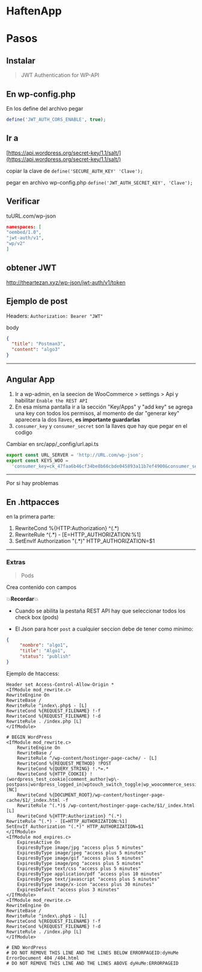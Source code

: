 # HaftenApp

# Pasos

## Instalar

> JWT Authentication for WP-API

## **En wp-config.php**

En los define del archivo pegar

```php
define('JWT_AUTH_CORS_ENABLE', true);
```

## **Ir a**

[https://api.wordpress.org/secret-key/1.1/salt/](https://api.wordpress.org/secret-key/1.1/salt/)

copiar la clave de `define('SECURE_AUTH_KEY' 'Clave');`

pegar en archivo wp-config.php `define('JWT_AUTH_SECRET_KEY', 'Clave');`

## **Verificar**

tuURL.com/wp-json

```json
namespaces: [
"oembed/1.0",
"jwt-auth/v1",
"wp/v2"
]
```

## obtener JWT

http://theartezan.xyz/wp-json/jwt-auth/v1/token

## Ejemplo de post

Headers: `Authorization: Bearer "JWT"`

body

```json
{
  "title": "Postman3",
  "content": "algo3"
}
```

---

## Angular App

1. Ir a wp-admin, en la seecion de WooCommerce > settings > Api y habilitar `Enable the REST API`
2. En esa misma pantalla ir a la sección "Key/Apps" y "add key" se agrega una key con todos los permisos, al momento de dar "generar key" aparecera la dos llaves, **es importante guardarlas**
3. `consumer_key` y `consumer_secret` son la llaves que hay que pegar en el codigo

Cambiar en src/app/\_config/url.api.ts

```TypeScript
export const URL_SERVER = 'http://URL.com/wp-json';
export const KEYS_WOO =
  'consumer_key=ck_47faa6b46cf34be8b66cbde045893a11b7ef4900&consumer_secret=cs_6dfff471aa74ec8d128438008c51273cf4031d4f'
```

---

Por si hay problemas

## **En .httpacces**

<RewriteEngine on>
en la primera parte:

1. RewriteCond %{HTTP:Authorization} ^(.\*)
2. RewriteRule ^(.\*) - [E=HTTP_AUTHORIZATION:%1]
3. SetEnvIf Authorization "(.\*)" HTTP_AUTHORIZATION=\$1

---

### Extras

> Pods

Crea contenido con campos

💥**Recordar**💥

- Cuando se abilita la pestaña REST API hay que seleccionar todos los check box (pods)

- El Json para hcer `post` a cualquier seccion debe de tener como minimo:

```JSON
{
	 "nombre": "algo1",
	 "title": "Algo1",
	 "status": "publish"
}
```

Ejemplo de htaccess:

```.htaccess
Header set Access-Control-Allow-Origin *
<IfModule mod_rewrite.c>
RewriteEngine On
RewriteBase /
RewriteRule ^index\.php$ - [L]
RewriteCond %{REQUEST_FILENAME} !-f
RewriteCond %{REQUEST_FILENAME} !-d
RewriteRule . /index.php [L]
</IfModule>

# BEGIN WordPress
<IfModule mod_rewrite.c>
	RewriteEngine On
	RewriteBase /
	RewriteRule ^/wp-content/hostinger-page-cache/ - [L]
	RewriteCond %{REQUEST_METHOD} !POST
	RewriteCond %{QUERY_STRING} !.*=.*
	RewriteCond %{HTTP_COOKIE} !(wordpress_test_cookie|comment_author|wp\-postpass|wordpress_logged_in|wptouch_switch_toggle|wp_woocommerce_session_) [NC]
	RewriteCond %{DOCUMENT_ROOT}/wp-content/hostinger-page-cache/$1/_index.html -f
	RewriteRule ^(.*)$ /wp-content/hostinger-page-cache/$1/_index.html [L]
    RewriteCond %{HTTP:Authorization} ^(.*)
RewriteRule ^(.*) - [E=HTTP_AUTHORIZATION:%1]
SetEnvIf Authorization "(.*)" HTTP_AUTHORIZATION=$1
</IfModule>
<IfModule mod_expires.c>
	ExpiresActive On
	ExpiresByType image/jpg "access plus 5 minutes"
	ExpiresByType image/jpeg "access plus 5 minutes"
	ExpiresByType image/gif "access plus 5 minutes"
	ExpiresByType image/png "access plus 5 minutes"
	ExpiresByType text/css "access plus 5 minutes"
	ExpiresByType application/pdf "access plus 10 minutes"
	ExpiresByType text/javascript "access plus 5 minutes"
	ExpiresByType image/x-icon "access plus 30 minutes"
	ExpiresDefault "access plus 3 minutes"
</IfModule>
<IfModule mod_rewrite.c>
RewriteEngine On
RewriteBase /
RewriteRule ^index\.php$ - [L]
RewriteCond %{REQUEST_FILENAME} !-f
RewriteCond %{REQUEST_FILENAME} !-d
RewriteRule . /index.php [L]
</IfModule>

# END WordPress
# DO NOT REMOVE THIS LINE AND THE LINES BELOW ERRORPAGEID:dyHuMe
ErrorDocument 404 /404.html
# DO NOT REMOVE THIS LINE AND THE LINES ABOVE dyHuMe:ERRORPAGEID
```
